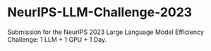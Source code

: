 # NeurIPS-LLM-Challenge-2023
Submission for the NeurIPS 2023 Large Language Model Efficiency Challenge: 1 LLM + 1 GPU + 1 Day.
